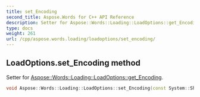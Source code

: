```yaml
---
title: set_Encoding
second_title: Aspose.Words for C++ API Reference
description: Setter for Aspose::Words::Loading::LoadOptions::get_Encoding. 
type: docs
weight: 261
url: /cpp/aspose.words.loading/loadoptions/set_encoding/
---
```

## LoadOptions.set_Encoding method


Setter for [Aspose::Words::Loading::LoadOptions::get_Encoding](../get_encoding/).

```cpp
void Aspose::Words::Loading::LoadOptions::set_Encoding(const System::SharedPtr<System::Text::Encoding> &value)
```

